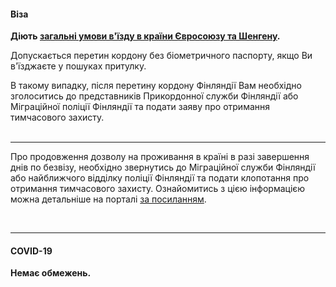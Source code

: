 #### Віза

**Діють [загальні умови в'їзду в країни Євросоюзу та Шенгену](/article/73ed692655a69928f4fbd4601).** 


Допускається перетин кордону без біометричного паспорту, якщо Ви в'їзджаєте у пошуках притулку.

<section>
В такому випадку, після перетину кордону Фінляндії Вам необхідно зголоситись до представників Прикордонної служби Фінляндії або Міграційної поліції Фінляндії та подати заяву про отримання тимчасового захисту.
</section>

</br>

***

Про продовження дозволу на проживання в країні в разі завершення днів по безвізу, необхідно звернутись до Міграційної служби Фінляндії або найближчого відділку поліції Фінляндії та подати клопотання про отримання тимчасового захисту.
Ознайомитись з цією інформацією можна детальніше на порталі [за посиланням](https://migri.fi/en/residence-permit).



</br>

***

#### COVID-19

**Немає обмежень.**

